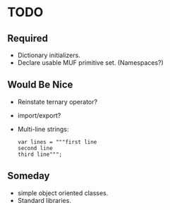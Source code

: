 TODO
====

Required
--------

- Dictionary initializers.
- Declare usable MUF primitive set. (Namespaces?)


Would Be Nice
-------------

- Reinstate ternary operator?
- import/export?
- Multi-line strings:

    ```
    var lines = """first line
    second line
    third line""";
    ```


Someday
-------

- simple object oriented classes.
- Standard libraries.


